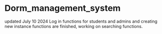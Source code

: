 # Dorm_management_system
updated July 10 2024
Log in functions for students and admins and creating new instance functions are finished, working on searching functions.
